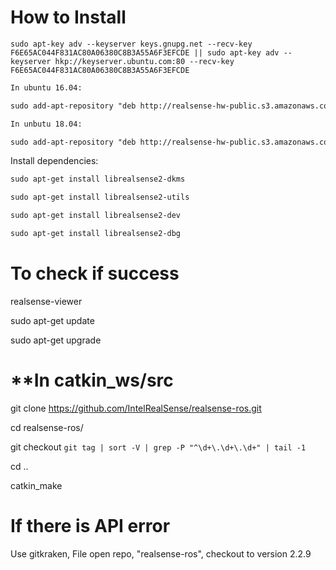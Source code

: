 How to Install
===
	sudo apt-key adv --keyserver keys.gnupg.net --recv-key F6E65AC044F831AC80A06380C8B3A55A6F3EFCDE || sudo apt-key adv --keyserver hkp://keyserver.ubuntu.com:80 --recv-key F6E65AC044F831AC80A06380C8B3A55A6F3EFCDE

```xml
In ubuntu 16.04:

sudo add-apt-repository "deb http://realsense-hw-public.s3.amazonaws.com/Debian/apt-repo xenial main" -u

In unbutu 18.04:

sudo add-apt-repository "deb http://realsense-hw-public.s3.amazonaws.com/Debian/apt-repo bionic main" -u

```

Install dependencies:
```xml
sudo apt-get install librealsense2-dkms

sudo apt-get install librealsense2-utils

sudo apt-get install librealsense2-dev

sudo apt-get install librealsense2-dbg
```

# **To check if success**
realsense-viewer           

sudo apt-get update

sudo apt-get upgrade

# **In catkin_ws/src

git clone https://github.com/IntelRealSense/realsense-ros.git

cd realsense-ros/

git checkout `git tag | sort -V | grep -P "^\d+\.\d+\.\d+" | tail -1`

cd ..

catkin_make

# **If there is API error**

Use gitkraken, File open repo, "realsense-ros", checkout to version 2.2.9

